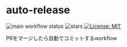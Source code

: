 # auto-release

![main workflow status](https://github.com/cacapouh/auto-release/actions/workflows/main.yml/badge.svg)
![stars](https://img.shields.io/github/stars/cacapouh/auto-release.svg)
[![License: MIT](https://img.shields.io/badge/License-MIT-yellow.svg)](https://opensource.org/licenses/MIT)

PRをマージしたら自動でコミットするworkflow
